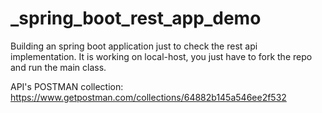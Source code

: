 # _spring_boot_rest_app_demo

Building an spring boot application just to check the rest api implementation.
It is working on local-host, you just have to fork the repo and run the main class.

API's POSTMAN collection: https://www.getpostman.com/collections/64882b145a546ee2f532

